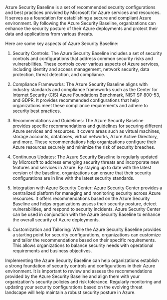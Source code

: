 
Azure Security Baseline is a set of recommended security configurations and best practices provided by Microsoft for Azure services and resources. It serves as a foundation for establishing a secure and compliant Azure environment. By following the Azure Security Baseline, organizations can enhance the security posture of their Azure deployments and protect their data and applications from various threats.

Here are some key aspects of Azure Security Baseline:

1.  Security Controls: The Azure Security Baseline includes a set of security controls and configurations that address common security risks and vulnerabilities. These controls cover various aspects of Azure services, including identity and access management, network security, data protection, threat detection, and compliance.
    
2.  Compliance Frameworks: The Azure Security Baseline aligns with industry standards and compliance frameworks such as the Center for Internet Security (CIS) Azure Foundations Benchmark, NIST SP 800-53, and GDPR. It provides recommended configurations that help organizations meet these compliance requirements and adhere to security best practices.
    
3.  Recommendations and Guidelines: The Azure Security Baseline provides specific recommendations and guidelines for securing different Azure services and resources. It covers areas such as virtual machines, storage accounts, databases, virtual networks, Azure Active Directory, and more. These recommendations help organizations configure their Azure resources securely and minimize the risk of security breaches.
    
4.  Continuous Updates: The Azure Security Baseline is regularly updated by Microsoft to address emerging security threats and incorporate new features and services in Azure. By staying up to date with the latest version of the baseline, organizations can ensure that their security configurations are in line with the latest security standards.
    
5.  Integration with Azure Security Center: Azure Security Center provides a centralized platform for managing and monitoring security across Azure resources. It offers recommendations based on the Azure Security Baseline and helps organizations assess their security posture, detect vulnerabilities, and respond to security incidents. Azure Security Center can be used in conjunction with the Azure Security Baseline to enhance the overall security of Azure deployments.
    
6.  Customization and Tailoring: While the Azure Security Baseline provides a starting point for security configurations, organizations can customize and tailor the recommendations based on their specific requirements. This allows organizations to balance security needs with operational requirements and business objectives.
    

Implementing the Azure Security Baseline can help organizations establish a strong foundation of security controls and configurations in their Azure environment. It is important to review and assess the recommendations provided by the Azure Security Baseline and align them with your organization's security policies and risk tolerance. Regularly monitoring and updating your security configurations based on the evolving threat landscape will help maintain a robust security posture in Azure.